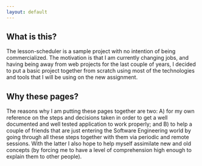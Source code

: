 ```yaml
---
layout: default
---
```


## What is this?

The lesson-scheduler is a sample project with no intention of being commercialized. The motivation is that I am currently changing jobs, and having being away from web projects for the last couple of years, I decided to put a basic project together from scratch using most of the technologies and tools that I will be using on the new assignment.

## Why these pages?

The reasons why I am putting these pages together are two: A) for my own reference on the steps and decisions taken in order to get a well documented and well tested application to work properly; and B) to help a couple of friends that are just entering the Software Engineering world by going through all these steps together with them via periodic and remote sessions. With the latter I also hope to help myself assimilate new and old concepts (by forcing me to have a level of comprehension high enough to explain them to other people).
